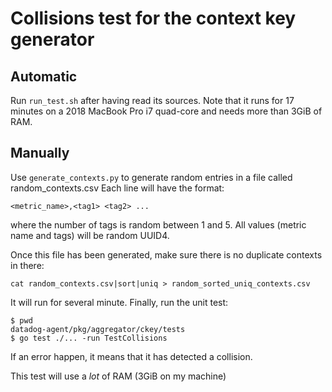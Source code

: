 # Collisions test for the context key generator

## Automatic

Run `run_test.sh` after having read its sources.
Note that it runs for 17 minutes on a 2018 MacBook Pro i7 quad-core and needs more
than 3GiB of RAM.

## Manually

Use `generate_contexts.py` to generate random entries in a file called random_contexts.csv
Each line will have the format:

```
<metric_name>,<tag1> <tag2> ...
```

where the number of tags is random between 1 and 5.
All values (metric name and tags) will be random UUID4.

Once this file has been generated, make sure there is no duplicate contexts in there:

```
cat random_contexts.csv|sort|uniq > random_sorted_uniq_contexts.csv
```

It will run for several minute. Finally, run the unit test:

```
$ pwd
datadog-agent/pkg/aggregator/ckey/tests
$ go test ./... -run TestCollisions
```

If an error happen, it means that it has detected a collision.

This test will use a _lot_ of RAM (3GiB on my machine)